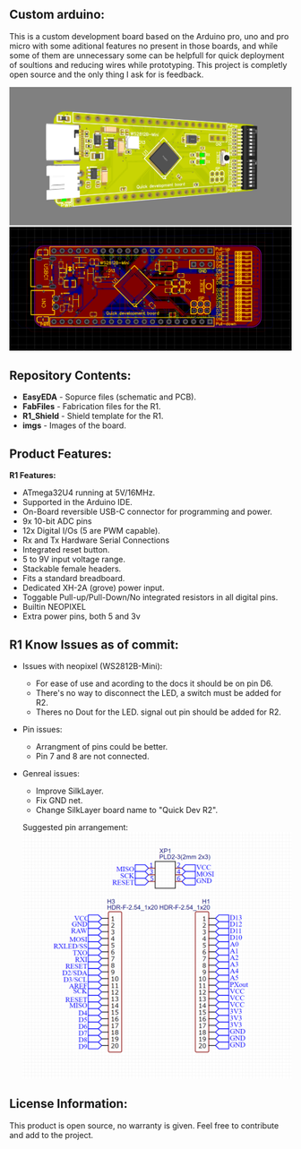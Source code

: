 
Custom arduino:
-------------------
This is a custom development board based on the Arduino pro, uno and pro micro with some aditional features no present in those boards, and while some of them are unnecessary some can be helpfull for quick deployment of soultions and reducing wires while prototyping.
This project is completly open source and the only thing I ask for is feedback.

![](/R1/imgs/board_img.PNG)
![](/R1/imgs/PCB_img.PNG)

Repository Contents:
-------------------
* **EasyEDA** - Sopurce files (schematic and PCB).
* **FabFiles** - Fabrication files for the R1.
* **R1_Shield** - Shield template for the R1.
* **imgs** - Images of the board.

Product Features:
----------------
**R1 Features:**
 - ATmega32U4 running at 5V/16MHz.
 - Supported in the Arduino IDE.
 - On-Board reversible USB-C connector for programming and power.
 - 9x 10-bit ADC pins
 - 12x Digital I/Os (5 are PWM capable).
 - Rx and Tx Hardware Serial Connections
 - Integrated reset button.
 - 5 to 9V input voltage range.
 - Stackable female headers.
 - Fits a standard breadboard.
 - Dedicated XH-2A (grove) power input.
 - Toggable Pull-up/Pull-Down/No integrated resistors in all digital pins.
 - Builtin NEOPIXEL
 - Extra power pins, both 5 and 3v
 
R1 Know Issues as of commit:
----------------
 - Issues with neopixel (WS2812B-Mini):
    - For ease of use and acording to the docs it should be on pin D6.
	 - There's no way to disconnect the LED, a switch must be added for R2.
	 - Theres no Dout for the LED. signal out pin should be added for R2.
 - Pin issues:
	 - Arrangment of pins could be better.
	 - Pin 7 and 8 are not connected.
 - Genreal issues:
	 - Improve SilkLayer.
	 - Fix GND net.
	 - Change SilkLayer board name to "Quick Dev R2".
	 
	 Suggested pin arrangement:
![](/R1/imgs/pinarrangment.png)

License Information:
-------------------
This product is open source, no warranty is given.
Feel free to contribute and add to the project.

